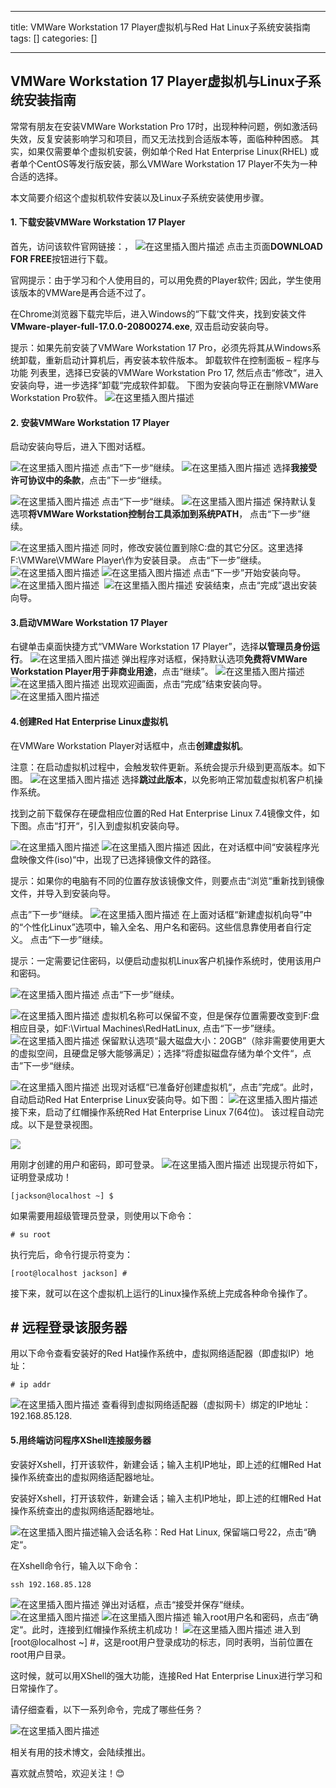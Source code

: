 
--- 
title:  VMWare Workstation 17 Player虚拟机与Red Hat Linux子系统安装指南 
tags: []
categories: [] 

---
## VMWare Workstation 17 Player虚拟机与Linux子系统安装指南

>  
 常常有朋友在安装VMWare Workstation Pro 17时，出现种种问题，例如激活码失效，反复安装影响学习和项目，而又无法找到合适版本等，面临种种困惑。 
 其实，如果仅需要单个虚拟机安装，例如单个Red Hat Enterprise Linux(RHEL) 或者单个CentOS等发行版安装，那么VMWare Workstation 17 Player不失为一种合适的选择。 


本文简要介绍这个虚拟机软件安装以及Linux子系统安装使用步骤。

#### 1. 下载安装VMWare Workstation 17 Player

首先，访问该软件官网链接：， <img src="https://img-blog.csdnimg.cn/6b3d6f82a04b49d2bcff7e29d6a6e87b.png" alt="在这里插入图片描述"> 点击主页面**DOWNLOAD FOR FREE**按钮进行下载。

>  
 官网提示：由于学习和个人使用目的，可以用免费的Player软件; 因此，学生使用该版本的VMWare是再合适不过了。 


在Chrome浏览器下载完毕后，进入Windows的“下载‘文件夹，找到安装文件**VMware-player-full-17.0.0-20800274.exe**, 双击启动安装向导。

>  
 提示：如果先前安装了VMWare Workstation 17 Pro，必须先将其从Windows系统卸载，重新启动计算机后，再安装本软件版本。 卸载软件在控制面板 – 程序与功能 列表里，选择已安装的VMWare Workstation Pro 17, 然后点击“修改“，进入安装向导，进一步选择”卸载“完成软件卸载。 
 下图为安装向导正在删除VMWare Workstation Pro软件。 <img src="https://img-blog.csdnimg.cn/087e44c1ad4b41aaa104a5287cf79641.png" alt="在这里插入图片描述"> 


#### 2. 安装VMWare Workstation 17 Player

启动安装向导后，进入下图对话框。

<img src="https://img-blog.csdnimg.cn/d93865b05e834f0e8f6d1c172d37b320.png" alt="在这里插入图片描述"> 点击“下一步“继续。 <img src="https://img-blog.csdnimg.cn/0ee984c8a03c4c9ca71013275ea757b7.png" alt="在这里插入图片描述"> 选择**我接受许可协议中的条款**，点击”下一步“继续。

<img src="https://img-blog.csdnimg.cn/b3b882682eb84aa9ba216606324d7cf5.png" alt="在这里插入图片描述"> 点击“下一步“继续。 <img src="https://img-blog.csdnimg.cn/f23ce6dec35a4825a75285215fd12015.png" alt="在这里插入图片描述"> 保持默认复选项**将VMWare Workstation控制台工具添加到系统PATH**， 点击“下一步”继续。

<img src="https://img-blog.csdnimg.cn/93946fc7c7324cafac7646ea52b2a866.png" alt="在这里插入图片描述"> 同时，修改安装位置到除C:盘的其它分区。这里选择F:\VMWare\VMWare Player\作为安装目录。 点击“下一步”继续。 <img src="https://img-blog.csdnimg.cn/822a1eeabf5547fe855a5e11241e77bb.png" alt="在这里插入图片描述"> <img src="https://img-blog.csdnimg.cn/09f4646c87bf47ffa7bdb3d330b14888.png" alt="在这里插入图片描述"> 点击“下一步”开始安装向导。 <img src="https://img-blog.csdnimg.cn/358699eaa31d4382b3ca4d1a8f6ddc81.png" alt="在这里插入图片描述"> <img src="https://img-blog.csdnimg.cn/ed06e95123f34891bfafc65f00152834.png" alt=""> <img src="https://img-blog.csdnimg.cn/e7b34fa08ae546438960c20a72315ed6.png" alt="在这里插入图片描述"> 安装结束，点击“完成”退出安装向导。

#### 3.启动VMWare Workstation 17 Player

右键单击桌面快捷方式“VMWare Workstation 17 Player”，选择**以管理员身份运行**。 <img src="https://img-blog.csdnimg.cn/6ec019f2df8a4b5f893288a3c8168cc4.png" alt="在这里插入图片描述"> 弹出程序对话框，保持默认选项**免费将VMWare Workstation Player用于非商业用途**，点击“继续”。 <img src="https://img-blog.csdnimg.cn/cede11ff6dd34b5995204097bdb90b20.png" alt="在这里插入图片描述"> <img src="https://img-blog.csdnimg.cn/fbf122c3da524eeeb5bf698acad95dc3.png" alt="在这里插入图片描述"> 出现欢迎画面，点击“完成”结束安装向导。 <img src="https://img-blog.csdnimg.cn/2252a541ec22489e85bb011347fd4e18.png" alt="在这里插入图片描述">

#### 4.创建Red Hat Enterprise Linux虚拟机

在VMWare Workstation Player对话框中，点击**创建虚拟机**。

>  
 注意：在启动虚拟机过程中，会触发软件更新。系统会提示升级到更高版本。如下图。 <img src="https://img-blog.csdnimg.cn/845407c4206741bb86f69806bd5c2849.png" alt="在这里插入图片描述"> 选择**跳过此版本**，以免影响正常加载虚拟机客户机操作系统。 


找到之前下载保存在硬盘相应位置的Red Hat Enterprise Linux 7.4镜像文件，如下图。点击“打开“，引入到虚拟机安装向导。

<img src="https://img-blog.csdnimg.cn/7d4edbbbb74e4db7839ed5f69ff736cb.png" alt="在这里插入图片描述"> <img src="https://img-blog.csdnimg.cn/bb03f9a32a94475c8fdd1426cb6c96d9.png" alt="在这里插入图片描述"> 因此，在对话框中间“安装程序光盘映像文件(iso)“中，出现了已选择镜像文件的路径。

>  
 提示：如果你的电脑有不同的位置存放该镜像文件，则要点击“浏览“重新找到镜像文件，并导入到安装向导。 


点击”下一步“继续。 <img src="https://img-blog.csdnimg.cn/5531c3c43caf41dfb54af42b61c20a14.png" alt="在这里插入图片描述"> 在上面对话框“新建虚拟机向导”中的“个性化Linux”选项中，输入全名、用户名和密码。这些信息靠使用者自行定义。 点击“下一步”继续。

>  
 提示：一定需要记住密码，以便启动虚拟机Linux客户机操作系统时，使用该用户和密码。 


<img src="https://img-blog.csdnimg.cn/d49155e50d8645e7a44d30a8888ffb4d.png" alt="在这里插入图片描述"> 点击“下一步”继续。

<img src="https://img-blog.csdnimg.cn/55fca5f6e811490389232d1e7d88c4af.png" alt="在这里插入图片描述"> 虚拟机名称可以保留不变，但是保存位置需要改变到F:盘相应目录，如F:\Virtual Machines\RedHatLinux, 点击“下一步”继续。 <img src="https://img-blog.csdnimg.cn/8fad16ff6a8049d0bba653b9a3288002.png" alt="在这里插入图片描述"> 保留默认选项“最大磁盘大小：20GB”（除非需要使用更大的虚拟空间，且硬盘足够大能够满足）；选择“将虚拟磁盘存储为单个文件“，点击”下一步“继续。

<img src="https://img-blog.csdnimg.cn/d7b7af9ae98349dd9cd2205174324a82.png" alt="在这里插入图片描述"> 出现对话框“已准备好创建虚拟机“，点击”完成“。此时，自动启动Red Hat Enterprise Linux安装向导。如下图： <img src="https://img-blog.csdnimg.cn/da566b28bd7b4e99bf45c809c3cae37f.png" alt="在这里插入图片描述"> 接下来，启动了红帽操作系统Red Hat Enterprise Linux 7(64位)。 该过程自动完成。以下是登录视图。

<img src="https://img-blog.csdnimg.cn/7c2dcdc4777349c39cb41d8f2cfedf42.png" alt="
">

用刚才创建的用户和密码，即可登录。 <img src="https://img-blog.csdnimg.cn/e2b189bb6d5146e2a774bb0d6f954a3b.png" alt="在这里插入图片描述"> 出现提示符如下，证明登录成功！

```
[jackson@localhost ~] $

```

如果需要用超级管理员登录，则使用以下命令：

```
# su root

```

执行完后，命令行提示符变为：

```
[root@localhost jackson] #

```

接下来，就可以在这个虚拟机上运行的Linux操作系统上完成各种命令操作了。

## # 远程登录该服务器

用以下命令查看安装好的Red Hat操作系统中，虚拟网络适配器（即虚拟IP）地址：

```
# ip addr

```

<img src="https://img-blog.csdnimg.cn/72e47026af064aca9be69f81125d1435.png" alt="在这里插入图片描述"> 查看得到虚拟网络适配器（虚拟网卡）绑定的IP地址：192.168.85.128.

#### 5.用终端访问程序XShell连接服务器

安装好Xshell，打开该软件，新建会话；输入主机IP地址，即上述的红帽Red Hat操作系统查出的虚拟网络适配器地址。

安装好Xshell，打开该软件，新建会话；输入主机IP地址，即上述的红帽Red Hat操作系统查出的虚拟网络适配器地址。

<img src="https://img-blog.csdnimg.cn/20144cccf6174606bf6b08e06ccca8b6.png" alt="在这里插入图片描述">输入会话名称：Red Hat Linux, 保留端口号22，点击“确定“。

在Xshell命令行，输入以下命令：

```
ssh 192.168.85.128

```

<img src="https://img-blog.csdnimg.cn/95bee81de6ad4309b397a853a43b2999.png" alt="在这里插入图片描述"> 弹出对话框，点击“接受并保存“继续。 <img src="https://img-blog.csdnimg.cn/d60199f9a53c49a6847266bc47314bfb.png" alt="在这里插入图片描述"> <img src="https://img-blog.csdnimg.cn/5e405fe54c4f4d0ba6b74449f7af4fad.png" alt="在这里插入图片描述"> 输入root用户名和密码，点击“确定“。此时，连接到红帽操作系统主机成功！ <img src="https://img-blog.csdnimg.cn/91d9c5867452482398cf69d04d92a9b9.png" alt="在这里插入图片描述"> 进入到[root@localhost ~] #，这是root用户登录成功的标志，同时表明，当前位置在root用户目录。

这时候，就可以用XShell的强大功能，连接Red Hat Enterprise Linux进行学习和日常操作了。

请仔细查看，以下一系列命令，完成了哪些任务？

<img src="https://img-blog.csdnimg.cn/f5802e3118a845f89b034cdcc9f26938.png" alt="在这里插入图片描述">

相关有用的技术博文，会陆续推出。

喜欢就点赞哈，欢迎关注！😊
